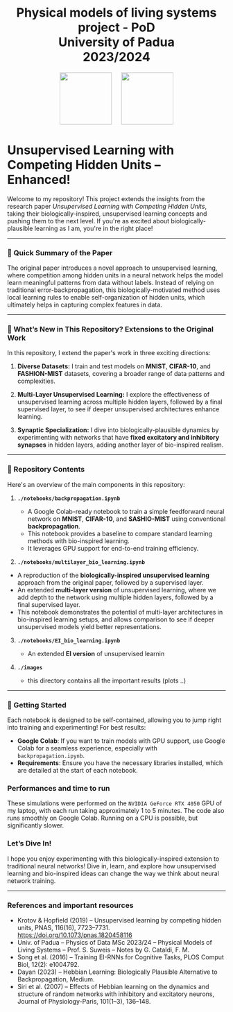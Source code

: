 <h1 align="center">Physical models of living systems project - PoD<br> University of Padua <br> 2023/2024</h1>

<p align="center">
  <img src="https://user-images.githubusercontent.com/62724611/166108149-7629a341-bbca-4a3e-8195-67f469a0cc08.png" height="120"/>
   
  <img src="https://user-images.githubusercontent.com/62724611/166108076-98afe0b7-802c-4970-a2d5-bbb997da759c.png" height="120"/>
</p>

# Unsupervised Learning with Competing Hidden Units – Enhanced!

Welcome to my repository! This project extends the insights from the research paper *Unsupervised Learning with Competing Hidden Units*, taking their biologically-inspired, unsupervised learning concepts and pushing them to the next level. If you're as excited about biologically-plausible learning as I am, you're in the right place!

---

### 🧠 Quick Summary of the Paper
The original paper introduces a novel approach to unsupervised learning, where competition among hidden units in a neural network helps the model learn meaningful patterns from data without labels. Instead of relying on traditional error-backpropagation, this biologically-motivated method uses local learning rules to enable self-organization of hidden units, which ultimately helps in capturing complex features in data.

---

### 🚀 What’s New in This Repository? Extensions to the Original Work
In this repository, I extend the paper's work in three exciting directions:

1. **Diverse Datasets:** I train and test models on **MNIST**, **CIFAR-10**, and **FASHION-MIST** datasets, covering a broader range of data patterns and complexities.
   
2. **Multi-Layer Unsupervised Learning:** I explore the effectiveness of unsupervised learning across multiple hidden layers, followed by a final supervised layer, to see if deeper unsupervised architectures enhance learning.

3. **Synaptic Specialization:** I dive into biologically-plausible dynamics by experimenting with networks that have **fixed excitatory and inhibitory synapses** in hidden layers, adding another layer of bio-inspired realism.

---

### 📂 Repository Contents

Here's an overview of the main components in this repository:

1. **`./notebooks/backpropagation.ipynb`**  
   * A Google Colab-ready notebook to train a simple feedforward neural network on **MNIST**, **CIFAR-10**, and **SASHIO-MIST** using conventional **backpropagation**.  
   * This notebook provides a baseline to compare standard learning methods with bio-inspired learning.  
   * It leverages GPU support for end-to-end training efficiency.

2. **`./notebooks/multilayer_bio_learning.ipynb`**
  * A reproduction of the **biologically-inspired unsupervised learning** approach from the original paper, followed by a supervised layer.  
   * An extended **multi-layer version** of unsupervised learning, where we add depth to the network using multiple hidden layers, followed by a final supervised layer.  
   * This notebook demonstrates the potential of multi-layer architectures in bio-inspired learning setups, and allows comparison to see if deeper unsupervised models yield better representations.

3. **`./notebooks/EI_bio_learning.ipynb`**
   * An extended **EI version** of unsupervised learnin
    
4. **`./images`**
   * this directory contains all the important results (plots ..)
---

### 🧩 Getting Started

Each notebook is designed to be self-contained, allowing you to jump right into training and experimenting! For best results:

- **Google Colab**: If you want to train models with GPU support, use Google Colab for a seamless experience, especially with `backpropagation.ipynb`.
- **Requirements**: Ensure you have the necessary libraries installed, which are detailed at the start of each notebook.


### Performances and time to run

These simulations were performed on the `NVIDIA GeForce RTX 4050` GPU of my laptop, with each run taking approximately 1 to 5 minutes. The code also runs smoothly on Google Colab. Running on a CPU is possible, but significantly slower.


### Let’s Dive In!
I hope you enjoy experimenting with this biologically-inspired extension to traditional neural networks! Dive in, learn, and explore how unsupervised learning and bio-inspired ideas can change the way we think about neural network training.

---


### References and important resources

- Krotov & Hopfield (2019) – Unsupervised learning by competing hidden units, PNAS, 116(16), 7723–7731. https://doi.org/10.1073/pnas.1820458116
- Univ. of Padua – Physics of Data MSc 2023/24 – Physical Models of Living Systems – Prof. S. Suweis – Notes by G. Cataldi, F. M.
- Song et al. (2016) – Training EI-RNNs for Cognitive Tasks, PLOS Comput Biol, 12(2): e1004792.
- Dayan (2023) – Hebbian Learning: Biologically Plausible Alternative to Backpropagation, Medium.
- Siri et al. (2007) – Effects of Hebbian learning on the dynamics and structure of random networks with inhibitory and excitatory neurons, Journal of Physiology-Paris, 101(1–3), 136–148.

